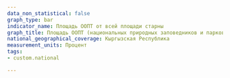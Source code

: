 ```yaml
---
data_non_statistical: false
graph_type: bar
indicator_name: Площадь ООПТ от всей площади старны
graph_title: Площадь ООПТ (национальных природных заповедников и парков) от всей площади страны
national_geographical_coverage: Кыргызская Республика
measurement_units: Процент
tags:
- custom.national

---
```


